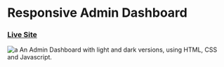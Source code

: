 # Responsive Admin Dashboard 
### [Live Site](https://admindashboard-html-css-javascript.netlify.app/)
![a](https://user-images.githubusercontent.com/92688327/219943887-8588fd67-74ea-43e1-8cfa-5ac748905490.png)
An Admin Dashboard with light and dark versions, using HTML, CSS and Javascript.

